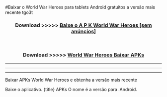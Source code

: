 #Baixar o World War Heroes   para tablets Android gratuitos a versão mais recente tgo3t


<div align="center">
<h3>Download >>>>> <a href="https://pt-web.web.app/?pt= World War Heroes ">Baixe o A P K World War Heroes  [sem anúncios]</a></h3><br>

<h3>Download >>>>> <a href="https://pt-web.web.app/?pt= World War Heroes ">World War Heroes  Baixar APKs</a></h3>
</div>

----------------------------------------------------------

----------------------------------------------------------

----------------------------------------------------------

Baixar APKs World War Heroes  e obtenha a versão mais recente

Baixe o aplicativo. {title} APKs O nome é a versão para .Android.


